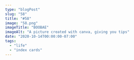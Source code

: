 ```yaml
---
type: "blogPost"
slug: "58"
title: "#58"
image: "58.png"
imageTitle: "BOOBAE"
imageAlt: "A picture created with canva, giving you tips"
date: "2020-10-14T00:00:00-07:00"
tags:
  - "life"
  - "index cards"
---
```

